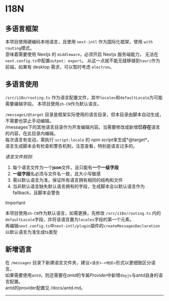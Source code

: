 # I18N

## 多语言框架

本项目使用硬编码本地语言，且使用 `next-intl` 作为国际化框架，使用 `with routing`模式。  
意味着需要使用 Nextjs 的 `middleware`，必须开启 Nextjs 服务端能力，
无法在`next.config.ts`中配置`output: export`。
从这一点就不能无缝移植到`tauri`作为前端，如果有 desktop 需求，可以暂时考虑 `electron`。


## 多语言使用

`/src/i18n/routing.ts` 作为语言配置文件，其中`locales`和`defaultLocale`为可能需要编辑字段。
本项目使用`zh-CN`作为默认语言。

`/messages/@target` 目录是框架实际使用的语言目录，但本目录由脚本自动生成，不需要也禁止手动编辑。  
/messages下的其他语言目录作为开发编辑内容。当需要修改或新增**已存在**语言的内容，在此目录内编辑。  
每次语言有变动，需执行 `script:locale` 的 *npm script*来生成*@target*。  
语言生成脚本会有检查和警告机制，注意查看，特别是语言过多的。

*语言文件规则:*
1. 每个语言文件为一个**json**文件，且只能有**一个一级字段**
2. **一级字段**名必须与文件名一致，且大小写敏感
3. 需以默认语言为准，保证所有语言拥有相同的结构和文件
4. 当非默认语言缺失默认语言拥有的字段，生成脚本会以默认语言作为fallback，且脚本会警告

> [!IMPORTANT]
> 本项目使用`zh-CN`作为默认语言，如需更换，先修改 `/src/i18n/routing.ts` 内的  
> `defaultLocale`字段，并将该语言置为`locales`字段的第一个元素。  
> 再编辑`next.config.ts`中`next-intl/plugin`插件的`createMessagesDeclaration`  
> 以默认语言为准生成ts类型

## 新增语言

在 `/messages` 目录下新建语言文件夹，建议`<语言>-<地区>`形式以更细致区分语言。  
如果需要使用`antd`，则还需要在*antd*的专属*Provider*中新增`dayjs`与antd自身的语言配置。  
antd的provider配置见 /docs/antd.md。

------
